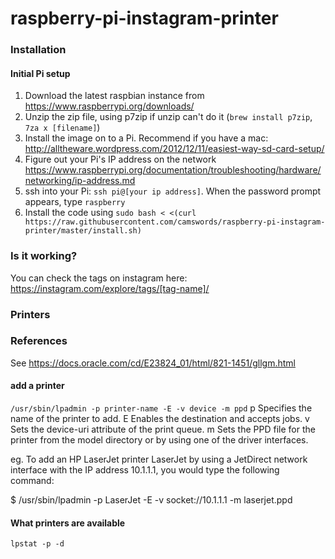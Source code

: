 # raspberry-pi-instagram-printer #

### Installation ###

#### Initial Pi setup ####

1. Download the latest raspbian instance from https://www.raspberrypi.org/downloads/
1. Unzip the zip file, using p7zip if unzip can't do it (`brew install p7zip`, `7za x [filename]`)
1. Install the image on to a Pi. Recommend if you have a mac: http://alltheware.wordpress.com/2012/12/11/easiest-way-sd-card-setup/
1. Figure out your Pi's IP address on the network https://www.raspberrypi.org/documentation/troubleshooting/hardware/networking/ip-address.md
1. ssh into your Pi: `ssh pi@[your ip address]`. When the password prompt appears, type `raspberry`
1. Install the code using `sudo bash < <(curl https://raw.githubusercontent.com/camswords/raspberry-pi-instagram-printer/master/install.sh)`


### Is it working? ###

You can check the tags on instagram here: https://instagram.com/explore/tags/[tag-name]/

### Printers ###

### References ###
See https://docs.oracle.com/cd/E23824_01/html/821-1451/gllgm.html

#### add a printer ####
`/usr/sbin/lpadmin -p printer-name -E -v device -m ppd`
p Specifies the name of the printer to add.
E Enables the destination and accepts jobs.
v Sets the device-uri attribute of the print queue.
m Sets the PPD file for the printer from the model directory or by using one of the driver interfaces.

eg. To add an HP LaserJet printer LaserJet by using a JetDirect network interface with the IP address 10.1.1.1, you would type the following command:

$ /usr/sbin/lpadmin -p LaserJet -E -v socket://10.1.1.1 -m laserjet.ppd

#### What printers are available ####
`lpstat -p -d`
